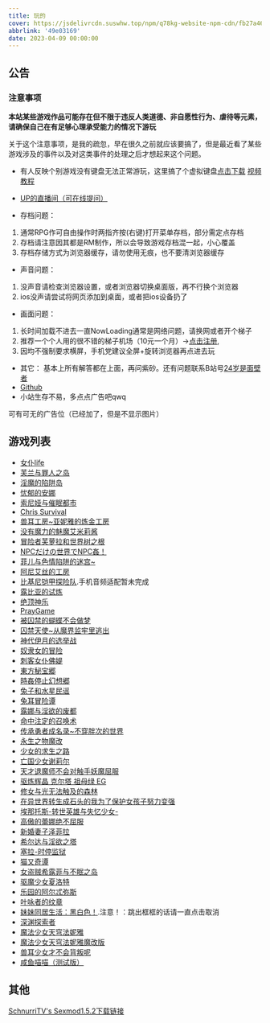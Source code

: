 ```yaml
---
title: 玩的
cover: https://jsdelivrcdn.suswhw.top/npm/q78kg-website-npm-cdn/fb27a46f-58f3-4c40-ba84-fdf9cf8ac528.jpg
abbrlink: '49e03169'
date: 2023-04-09 00:00:00
---
```


## 公告

### 注意事项

**本站某些游戏作品可能存在但不限于违反人类道德、非自愿性行为、虐待等元素，请确保自己在有足够心理承受能力的情况下游玩**

关于这个注意事项，是我的疏忽，早在很久之前就应该要搞了，但是最近看了某些游戏涉及的事件以及对这类事件的处理之后才想起来这个问题。

*  有人反映个别游戏没有键盘无法正常游玩，这里搞了个虚拟键盘[点击下载](https://wwm.lanzouy.com/ix1TA09muc9i) [视频教程](https://www.bilibili.com/video/BV1rY4y1c7gF?spm_id_from=333.999.list.card_archive.click&vd_source=801795c39b69f97463626c47636619c6)

*  [UP的直播间（可在线提问）](https://live.bilibili.com/h5/25002061)
*  存档问题：
1. 通常RPG作可自由操作时两指齐按(右键)打开菜单存档，部分需定点存档
2. 存档请注意因其都是RM制作，所以会导致游戏存档混一起，小心覆盖
3. 存档存储方式为浏览器缓存，请勿使用无痕，也不要清浏览器缓存

* 声音问题：
1. 没声音请检查浏览器设置，或者浏览器切换桌面版，再不行换个浏览器
2. ios没声请尝试将网页添加到桌面，或者把ios设备扔了

* 画面问题：
1. 长时间加载不进去一直NowLoading通常是网络问题，请换网或者开个梯子
2. 推荐一个个人用的很不错的梯子机场（10元一个月）→[点击注册](https://www.efcloud.net/#/register?code=51iZI5KU),
3. 因均不强制要求横屏，手机党建议全屏+旋转浏览器再点进去玩

* 其它：
基本上所有解答都在上面，再问紫砂。还有问题联系B站号[24岁是面壁者](https://space.bilibili.com/383769313/)
*  [Github](https://github.com/amemei-list)
*  小站生存不易，多点点广告吧qwq
<a class="tbaru">
   <script type="text/javascript">
   var uid = '460256';
   var wid = '701228';
   var pop_tag = document.createElement('script');pop_tag.src='//cdn.popcash.net/show.js';document.body.appendChild(pop_tag);
   pop_tag.onerror = function() {pop_tag = document.createElement('script');pop_tag.src='//cdn2.popcash.net/show.js';document.body.appendChild(pop_tag)};
</script>
   可有可无的广告位（已经加了，但是不显示图片）
</a>

## 游戏列表

*  [女仆life](https://amemei-lists.github.io/MaidLife/)
*  [芙兰与罪人之岛](https://amemei-lists.github.io/FuranToZaininNoSima/index.html)
*  [淫魔的陷阱岛](https://amemei-lists.github.io/TrapIsland/index.html)
*  [忧郁的安娜](https://amemei-lists.github.io/melancholianna/index.html)
*  [索尼娅与催眠都市](https://amemei-lists.github.io/HypnoticCity/index.html)
*  [Chris Survival](https://amemei-lists.github.io/ChrisSurvival/index.html)
*  [兽耳工房~亚妮雅的炼金工房](https://amemei-lists.github.io/AnimalEarWorkshop/index.html)
*  [没有魔力的魅魔艾米莉酱](https://amemei-lists.github.io/Emily/index.html)
*  [冒险者芙萝拉和世界树之根](https://amemei-lists.github.io/Yggdrasill/index.html)
*  [NPCだけの世界でNPC姦！](https://amemei-lists.github.io/NPC/index.html)
*  [菲儿与色情陷阱的迷宫~](https://amemei-lists.github.io/GUARDIANSTRAP/index.html)
*  [阿尼艾丝的工房](https://amemei-lists.github.io/Anies/index.html)
*  [比基尼铠甲探险队](https://amemei-lists.github.io/BikiniArmor/index.html).手机音频适配暂未完成
*  [露比亚的试炼](https://amemei-lists.github.io/Rubia/index.html)
*  [绝顶神乐](https://amemei-lists.github.io/Kagura/)
*  [PrayGame](https://amemei-lists.github.io/PrayGame/)
*  [被囚禁的蝴蝶不会做梦](https://amemei-lists.github.io/butterfly/)
*  [囚禁天使~从魔界监牢里逃出](https://amemei-lists.github.io/ImprisonedAngel/)
*  [神代伊月的选举战](https://amemei-lists.github.io/Electoralwarfare/)
*  [奴隶女的冒险](https://amemei-lists.github.io/slave/)
*  [刺客女仆佛媞](https://amemei-lists.github.io/Assassinmaid/)
*  [東方秘宝郷](https://amemei-lists.github.io/SecretTreasureTownship/)
*  [時姦停止幻想郷](https://amemei-lists.github.io/THEWorld/)
*  [兔子和水星民谣](https://amemei-lists.github.io/MECHANICA)
*  [兔耳冒险谭](https://amemei-lists.github.io/TRMXT)
*  [露娜与淫欲的废都](https://amemei-lists.github.io/LNYYYDFD)
*  [命中注定的召唤术](https://amemei-lists.github.io/MZZDDZHS)
*  [传承勇者成名录~不穿胖次的世界](https://amemei-lists.github.io/CCYZCMLBCPCDSJ)
*  [永生之物魔改](https://amemei-lists.github.io/Ambrosia/)
*  [少女的求生之路](https://amemei-lists.github.io/SNDQSZL)
*  [亡国少女谢莉尔](https://amemei-lists.github.io/Belial-Red)
*  [天才退魔师不会对触手妖魔屈服](https://amemei-lists.github.io/TCTMSBHDCSYMQF)
*  [驱炼辉晶 克尔塔 祖母绿 EG](https://amemei-lists.github.io/QLHJKRTZMLEG)
*  [修女与光无法触及的森林](https://amemei-lists.github.io/XNYGWFCJDSL/)
*  [在异世界转生成石头的我为了保护女孩子努力变强](https://amemei-lists.github.io/ZYSJZSWSTDWWLBHNHZNLBQ/)
*  [埃那托斯-转世英雄与失忆少女-](https://amemei-lists.github.io/Enatus-Radi/)
*  [高傲的蕾娜绝不屈服](https://amemei-lists.github.io/GADLNJBQF/)
*  [新婚妻子泽菲拉](https://amemei-lists.github.io/Zefira/)
*  [希尔达与淫欲之塔](https://amemei-lists.github.io/XEDYYYZT/)
*  [塞拉-时停监狱](https://amemei-lists.github.io/SLSTJY/)
*  [猫又奇谭](https://amemei-lists.github.io/MYQT/)
*  [女盗贼希露菲与不眠之岛](https://amemei-lists.github.io/Sylphy-and-the-Sleepless-Island/)
*  [驱魔少女夏洛特](https://amemei-lists.github.io/ExorcistCharlotte/)
*  [乐园的阿尔忒弥斯](https://amemei-lists.github.io/Ark-of-Artemis/)
*  [叶咏者的纹章](https://amemei-lists.github.io/Leafsinger/)
*  [妹妹同居生活：黑白色！](https://amemei-lists.github.io/MSH/).注意！：跳出框框的话请一直点击取消
*  [深渊探索者](https://amemei-lists.github.io/Explorers-of-the-Abyss/)
*  [魔法少女天穹法妮雅](https://amemei-lists.github.io/Magical-Girl-Celesphonia/)
*  [魔法少女天穹法妮雅魔改版](https://amemei-lists.github.io/Magical-Girl-Celesphonia-extension/)
*  [兽耳少女才不会背叛呢](https://amemei-lists.github.io/Fox-Girls-Never-Play-Dirty/)
*  [咸鱼喵喵（测试版）](https://amemei-lists.github.io/Nyaruru/)

## 其他

[SchnurriTV's Sexmod1.5.2下载链接](https://www.file4.net/f-1xxP)

